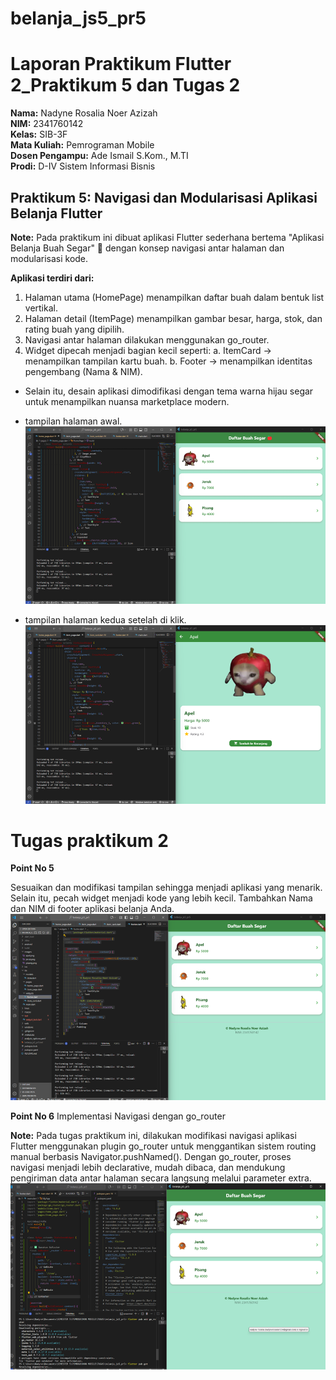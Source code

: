 # belanja_js5_pr5

# Laporan Praktikum Flutter 2_Praktikum 5 dan Tugas 2
**Nama:** Nadyne Rosalia Noer Azizah  
**NIM:** 2341760142  
**Kelas:** SIB-3F   
**Mata Kuliah:** Pemrograman Mobile  
**Dosen Pengampu:** Ade Ismail S.Kom., M.TI  
**Prodi:** D-IV Sistem Informasi Bisnis 

## Praktikum 5: Navigasi dan Modularisasi Aplikasi Belanja Flutter

**Note:**
Pada praktikum ini dibuat aplikasi Flutter sederhana bertema "Aplikasi Belanja Buah Segar" 🍏 dengan konsep navigasi antar halaman dan modularisasi kode.

**Aplikasi terdiri dari:**

1. Halaman utama (HomePage) menampilkan daftar buah dalam bentuk list vertikal.
2. Halaman detail (ItemPage) menampilkan gambar besar, harga, stok, dan rating buah yang dipilih.
3. Navigasi antar halaman dilakukan menggunakan go_router.
4. Widget dipecah menjadi bagian kecil seperti:
    a. ItemCard → menampilkan tampilan kartu buah.
    b. Footer → menampilkan identitas pengembang (Nama & NIM).

- Selain itu, desain aplikasi dimodifikasi dengan tema warna hijau segar untuk menampilkan nuansa marketplace modern.

- tampilan halaman awal.
![Screenshoot](assets/01.png)

- tampilan halaman kedua setelah di klik.
![Screenshoot](assets/02.png)

# Tugas praktikum 2

**Point No 5**

Sesuaikan dan modifikasi tampilan sehingga menjadi aplikasi yang menarik. Selain itu, pecah widget menjadi kode yang lebih kecil. Tambahkan Nama dan NIM di footer aplikasi belanja Anda.
![Screenshoot](assets/03.png)

**Point No 6**
Implementasi Navigasi dengan go_router

**Note:**
Pada tugas praktikum ini, dilakukan modifikasi navigasi aplikasi Flutter menggunakan plugin go_router untuk menggantikan sistem routing manual berbasis Navigator.pushNamed().
Dengan go_router, proses navigasi menjadi lebih declarative, mudah dibaca, dan mendukung pengiriman data antar halaman secara langsung melalui parameter extra.
![Screenshoot](assets/04.png)
